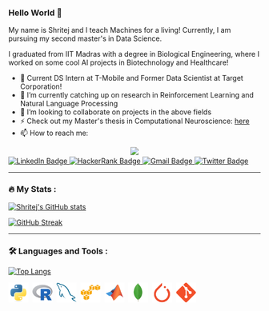 ### Hello World 👋

My name is Shritej and I teach Machines for a living! Currently, I am pursuing my second master's in Data Science. 

I graduated from IIT Madras with a degree in Biological Engineering, where I worked on some cool AI projects in Biotechnology and Healthcare!

- 🔭 Current DS Intern at T-Mobile and Former Data Scientist at Target Corporation!
- 🌱 I’m currently catching up on research in Reinforcement Learning and Natural Language Processing
- 👯 I’m looking to collaborate on projects in the above fields
- ⚡ Check out my Master's thesis in Computational Neuroscience: [here](https://github.com/Shritej24c/Masters_Thesis)
- 📫 How to reach me:

<div id="header" align="center">
  <img src="https://media.giphy.com/media/M9gbBd9nbDrOTu1Mqx/giphy.gif" width="100"/>
</div>

<div id="badges">
  <a href="https://www.linkedin.com/in/shritej-chavan24/">
    <img src="https://img.shields.io/badge/LinkedIn-blue?style=for-the-badge&logo=linkedin&logoColor=white" alt="LinkedIn Badge"/>
  </a>
  <a href="https://www.hackerrank.com/shritej24c?hr_r=1">
    <img src="https://img.shields.io/badge/HackerRank-black?style=for-the-badge&logo=hackerrank&logoColor=green" alt="HackerRank Badge"/>
  </a>
   <a href="mailto:shritej24c@gmail.com">
    <img src="https://img.shields.io/badge/Gmail-red?style=for-the-badge&logo=gmail&logoColor=white" alt="Gmail Badge"/>
  </a>
  <a href="https://twitter.com/shritej24c">
    <img src="https://img.shields.io/badge/Twitter-blue?style=for-the-badge&logo=twitter&logoColor=white" alt="Twitter Badge"/>
  </a>
</div>

---

### :fire: My Stats :

[![Shritej's GitHub stats](https://readme-stats.clckblog.space/api?username=Shritej24c&show_icons=true&theme=radical)](https://github.com/anuraghazra/github-readme-stats)


[![GitHub Streak](https://github-readme-streak-stats.herokuapp.com?user=Shritej24c&theme=highcontrast)](https://git.io/streak-stats)

---

### :hammer_and_wrench: Languages and Tools :


[![Top Langs](https://github-readme-stats.vercel.app/api/top-langs/?username=Shritej24c&show_icons=true&theme=radical)](https://github.com/anuraghazra/github-readme-stats)




<div>
  <img src="https://github.com/devicons/devicon/blob/master/icons/python/python-original.svg" title="Python"  alt="Python" width="40" height="40"/>&nbsp;
  <img src="https://github.com/devicons/devicon/blob/master/icons/r/r-original.svg" title="R"  alt="R" width="40" height="40"/>&nbsp;  
  <img src="https://github.com/devicons/devicon/blob/master/icons/mysql/mysql-original.svg" title="MySQL"  alt="MySQL" width="40" height="40"/>&nbsp;
  <img src="https://github.com/devicons/devicon/blob/master/icons/amazonwebservices/amazonwebservices-original.svg" title="AWS" alt="AWS" width="40" height="40"/>&nbsp;
  <img src="https://github.com/devicons/devicon/blob/master/icons/matlab/matlab-original.svg" title="MATLAB"  alt="MATLAB" width="40" height="40"/>&nbsp;
  <img src="https://github.com/devicons/devicon/blob/master/icons/mongodb/mongodb-original.svg" title="mongodb"  alt="mongodb" width="40" height="40"/>&nbsp;
  <img src="https://github.com/devicons/devicon/blob/master/icons/pytorch/pytorch-original.svg" title="Pytorch"  alt="pytorch" width="40" height="40"/>&nbsp;  
  <img src="https://github.com/devicons/devicon/blob/master/icons/git/git-original.svg" title="Git" **alt="Git" width="40" height="40"/>
</div>
